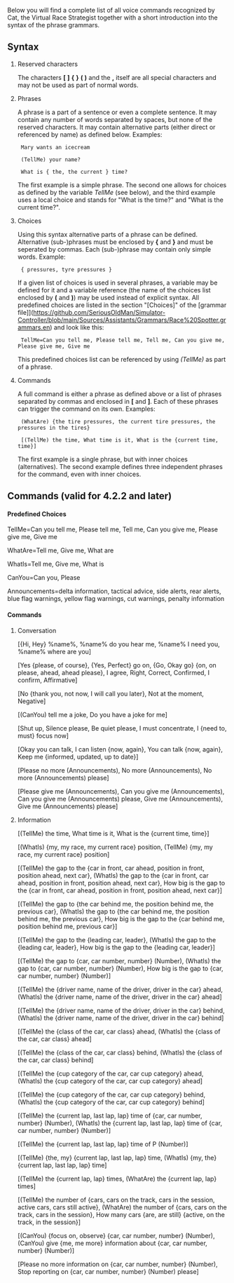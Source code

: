 Below you will find a complete list of all voice commands recognized by Cat, the Virtual Race Strategist together with a short introduction into the syntax of the phrase grammars.

## Syntax

1. Reserved characters

   The characters **[**  **]**  **{**  **}**  **(**  **)** and the  **,**  itself are all special characters and may not be used as part of normal words.
   
2. Phrases

   A phrase is a part of a sentence or even a complete sentence. It may contain any number of words separated by spaces, but none of the reserved characters. It may contain alternative parts (either direct or referenced by name) as defined below. Examples:
   
		Mary wants an icecream

		(TellMe) your name?
		
		What is { the, the current } time?
		
   The first example is a simple phrase. The second one allows for choices as defined by the variable *TellMe* (see below), and the third example uses a local choice and stands for "What is the time?" and "What is the current time?".


3. Choices

   Using this syntax alternative parts of a phrase can be defined. Alternative (sub-)phrases must be enclosed by **{** and **}** and must be seperated by commas. Each (sub-)phrase may contain only simple words. Example:
   
		{ pressures, tyre pressures }

   If a given list of choices is used in several phrases, a variable may be defined for it and a variable reference (the name of the choices list enclosed by **(** and **)**) may be used instead of explicit syntax. All predefined choices are listed in the section "[Choices]" of the [grammar file]](https://github.com/SeriousOldMan/Simulator-Controller/blob/main/Sources/Assistants/Grammars/Race%20Spotter.grammars.en) and look like this:

		TellMe=Can you tell me, Please tell me, Tell me, Can you give me, Please give me, Give me

   This predefined choices list can be referenced by using *(TellMe)* as part of a phrase.

4. Commands

   A full command is either a phrase as defined above or a list of phrases separated by commas and enclosed in **[** and **]**. Each of these phrases can trigger the command on its own. Examples:

		(WhatAre) {the tire pressures, the current tire pressures, the pressures in the tires}
		
		[(TellMe) the time, What time is it, What is the {current time, time}]

   The first example is a single phrase, but with inner choices (alternatives). The second example defines three independent phrases for the command, even with inner choices.

## Commands (valid for 4.2.2 and later)

#### Predefined Choices

TellMe=Can you tell me, Please tell me, Tell me, Can you give me, Please give me, Give me

WhatAre=Tell me, Give me, What are

WhatIs=Tell me, Give me, What is

CanYou=Can you, Please

Announcements=delta information, tactical advice, side alerts, rear alerts, blue flag warnings, yellow flag warnings, cut warnings, penalty information

#### Commands

1.  Conversation

	[{Hi, Hey} %name%, %name% do you hear me, %name% I need you, %name% where are you]

	[Yes {please, of course}, {Yes, Perfect} go on, {Go, Okay go} {on, on please, ahead, ahead please}, I agree, Right, Correct, Confirmed, I confirm, Affirmative]

	[No {thank you, not now, I will call you later}, Not at the moment, Negative]

	[(CanYou) tell me a joke, Do you have a joke for me]

	[Shut up, Silence please, Be quiet please, I must concentrate, I {need to, must} focus now]

	[Okay you can talk, I can listen {now, again}, You can talk {now, again}, Keep me {informed, updated, up to date}]

	[Please no more (Announcements), No more (Announcements), No more (Announcements) please]

	[Please give me (Announcements), Can you give me (Announcements), Can you give me (Announcements) please, Give me (Announcements), Give me (Announcements) please]

2.  Information

	[(TellMe) the time, What time is it, What is the {current time, time}]

	[(WhatIs) {my, my race, my current race} position, (TellMe) {my, my race, my current race} position]

	[(TellMe) the gap to the {car in front, car ahead, position in front, position ahead, next car}, (WhatIs) the gap to the {car in front, car ahead, position in front, position ahead, next car}, How big is the gap to the {car in front, car ahead, position in front, position ahead, next car}]

	[(TellMe) the gap to {the car behind me, the position behind me, the previous car}, (WhatIs) the gap to {the car behind me, the position behind me, the previous car}, How big is the gap to the {car behind me, position behind me, previous car}]

	[(TellMe) the gap to the {leading car, leader}, (WhatIs) the gap to the {leading car, leader}, How big is the gap to the {leading car, leader}]
	
	[(TellMe) the gap to {car, car number, number} (Number), (WhatIs) the gap to {car, car number, number} (Number), How big is the gap to {car, car number, number} (Number)]
	
	[(TellMe) the {driver name, name of the driver, driver in the car} ahead, (WhatIs) the {driver name, name of the driver, driver in the car} ahead]

	[(TellMe) the {driver name, name of the driver, driver in the car} behind, (WhatIs) the {driver name, name of the driver, driver in the car} behind]
	
	[(TellMe) the {class of the car, car class} ahead, (WhatIs) the {class of the car, car class} ahead]
	
	[(TellMe) the {class of the car, car class} behind, (WhatIs) the {class of the car, car class} behind]
	
	[(TellMe) the {cup category of the car, car cup category} ahead, (WhatIs) the {cup category of the car, car cup category} ahead]
	
	[(TellMe) the {cup category of the car, car cup category} behind, (WhatIs) the {cup category of the car, car cup category} behind]
	
	[(TellMe) the {current lap, last lap, lap} time of {car, car number, number} (Number), (WhatIs) the {current lap, last lap, lap} time of {car, car number, number} (Number)]
	
	[(TellMe) the {current lap, last lap, lap} time of P (Number)]

	[(TellMe) {the, my} {current lap, last lap, lap} time, (WhatIs) {my, the} {current lap, last lap, lap} time]

	[(TellMe) the {current lap, lap} times, (WhatAre) the {current lap, lap} times]
	
	[(TellMe) the number of {cars, cars on the track, cars in the session, active cars, cars still active}, (WhatAre) the number of {cars, cars on the track, cars in the session}, How many cars {are, are still} {active, on the track, in the session}]
	
	[(CanYou) {focus on, observe} {car, car number, number} (Number), (CanYou) give {me, me more} information about {car, car number, number} (Number)]
	
	[Please no more information on {car, car number, number} (Number), Stop reporting on {car, car number, number} (Number) please]